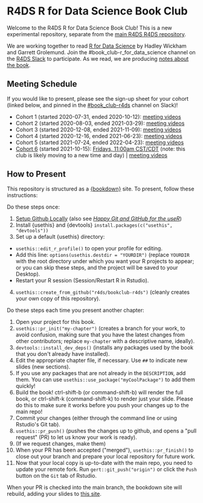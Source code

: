 # R4DS R for Data Science Book Club

Welcome to the R4DS R for Data Science Book Club!
This is a new experimental repository, separate from the [main R4DS R4DS repository](https://github.com/r4ds/bookclub-R_for_Data_Science).

We are working together to read [R for Data Science](https://r4ds.had.co.nz/) by Hadley Wickham and Garrett Grolemund.
Join the #book_club-r_for_data_science channel on the [R4DS Slack](https://r4ds.io/join) to participate.
As we read, we are producing [notes about the book](https://r4ds.github.io/bookclub-r4ds/).

## Meeting Schedule

If you would like to present, please see the sign-up sheet for your cohort (linked below, and pinned in the [#book_club-r4ds](https://rfordatascience.slack.com/archives/C012VLJ0KRB) channel on Slack)!

- Cohort 1 (started 2020-07-31, ended 2020-10-12): [meeting videos](https://youtube.com/playlist?list=PL3x6DOfs2NGgUOBkwtRJQW0hDWCwdzboM)
- Cohort 2 (started 2020-08-03, ended 2021-03-29): [meeting videos](https://www.youtube.com/playlist?list=PL3x6DOfs2NGglHEO3WBEaxiEZ0_ZiwZJi)
- Cohort 3 (started 2020-12-08, ended 2021-11-09): [meeting videos](https://www.youtube.com/playlist?list=PL3x6DOfs2NGiiKcrDqW4m9qhlpbiQ7HCt)
- Cohort 4 (started 2020-12-16, ended 2021-06-23): [meeting videos](https://www.youtube.com/playlist?list=PL3x6DOfs2NGjtn1_4BSX99R5wrLjK7XvY)
- Cohort 5 (started 2021-07-24, ended 2022-04-23): [meeting videos](https://www.youtube.com/playlist?list=PL3x6DOfs2NGjk1sPsrn2CazGiel0yZrhc)
- [Cohort 6](https://docs.google.com/spreadsheets/d/1zy2nXNkvcdqWuF8rQ5ApWRkVQG_UJt0azu3h_mEnY2E/edit#gid=0) (started 2021-10-15): [Fridays, 11:00am CST/CDT](https://www.timeanddate.com/worldclock/converter.html?iso=20220527T160000&p1=24) (note: this club is likely moving to a new time and day) | [meeting videos](https://www.youtube.com/playlist?list=PL3x6DOfs2NGiYnQdq8mgMBeob3YONUWRM)



## How to Present

This repository is structured as a [{bookdown}](https://CRAN.R-project.org/package=bookdown) site.
To present, follow these instructions:

Do these steps once:

1. [Setup Github Locally](https://www.youtube.com/watch?v=hNUNPkoledI) (also see [_Happy Git and GitHub for the useR_](https://happygitwithr.com/github-acct.html))
2. Install {usethis} and {devtools} `install.packages(c("usethis", "devtools"))`
3. Set up a default {usethis} directory:
  - `usethis::edit_r_profile()` to open your profile for editing.
  - Add this line: `options(usethis.destdir = "YOURDIR")` (replace `YOURDIR` with the root directory under which you want your R projects to appear; or you can skip these steps, and the project will be saved to your Desktop).
  - Restart your R session (Session/Restart R in Rstudio).
4. `usethis::create_from_github("r4ds/bookclub-r4ds")` (cleanly creates your own copy of this repository).

Do these steps each time you present another chapter:

1. Open your project for this book.
2. `usethis::pr_init("my-chapter")` (creates a branch for your work, to avoid confusion, making sure that you have the latest changes from other contributors; replace `my-chapter` with a descriptive name, ideally).
3. `devtools::install_dev_deps()` (installs any packages used by the book that you don't already have installed).
4. Edit the appropriate chapter file, if necessary. Use `##` to indicate new slides (new sections).
5. If you use any packages that are not already in the `DESCRIPTION`, add them. You can use `usethis::use_package("myCoolPackage")` to add them quickly!
6. Build the book! ctrl-shift-b (or command-shift-b) will render the full book, or ctrl-shift-k (command-shift-k) to render just your slide. Please do this to make sure it works before you push your changes up to the main repo!
7. Commit your changes (either through the command line or using Rstudio's Git tab).
8. `usethis::pr_push()` (pushes the changes up to github, and opens a "pull request" (PR) to let us know your work is ready).
9. (If we request changes, make them)
10. When your PR has been accepted ("merged"), `usethis::pr_finish()` to close out your branch and prepare your local repository for future work.
11. Now that your local copy is up-to-date with the main repo, you need to update your remote fork. Run `gert::git_push("origin")` or click the `Push` button on the `Git` tab of Rstudio.

When your PR is checked into the main branch, the bookdown site will rebuild, adding your slides to [this site](https://r4ds.io/r4ds).
